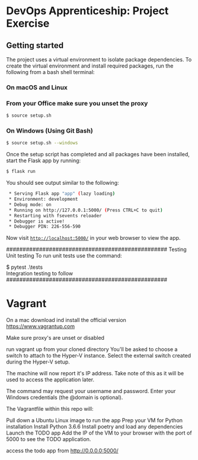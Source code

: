 # DevOps Apprenticeship: Project Exercise

## Getting started

The project uses a virtual environment to isolate package dependencies. To create the virtual environment and install required packages, run the following from a bash shell terminal:

### On macOS and Linux
### From your Office make sure you unset the proxy ###

```bash
$ source setup.sh
```
### On Windows (Using Git Bash)
```bash
$ source setup.sh --windows
```

Once the setup script has completed and all packages have been installed, start the Flask app by running:
```bash
$ flask run
```

You should see output similar to the following:
```bash
 * Serving Flask app "app" (lazy loading)
 * Environment: development
 * Debug mode: on
 * Running on http://127.0.0.1:5000/ (Press CTRL+C to quit)
 * Restarting with fsevents reloader
 * Debugger is active!
 * Debugger PIN: 226-556-590
```
Now visit [`http://localhost:5000/`](http://localhost:5000/) in your web browser to view the app.

#################################################
Testing
Unit testing
To run unit tests use the command:

$ pytest .\tests\
Integration testing to follow
#################################################

# Vagrant
On a mac download ind install the official version https://www.vagrantup.com 

Make sure proxy's are unset or disabled

run vagrant up from your cloned directory 
You'll be asked to choose a switch to attach to the Hyper-V instance. Select the external switch created during the Hyper-V setup.

The machine will now report it's IP address. Take note of this as it will be used to access the application later.

The command may request your username and password. Enter your Windows credentials (the @domain is optional).

The Vagrantfile within this repo will:

Pull down a Ubuntu Linux image to run the app
Prep your VM for Python installation
Install Python 3.6.6
Install poetry and load any dependencies
Launch the TODO app
Add the IP of the VM to your browser with the port of 5000 to see the TODO application.

access the todo app from http://0.0.0.0:5000/ 